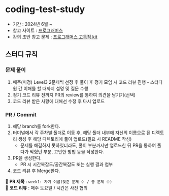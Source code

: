# coding-test-study

- 기간 : 2024년 6월 ~
- 참고 사이트 : [프로그래머스](https://programmers.co.kr/)
- 강의 초반 참고 문제 : [프로그래머스 고득점 kit](https://school.programmers.co.kr/learn/challenges?tab=algorithm_practice_kit)

## 스터디 규칙

### **문제 풀이**
1. 매주(미정) Level3 2문제씩 선정 후 풀이 후 정기 모임 시 코드 리뷰 진행 - 스터디원 간 이해를 할 때까지 설명 및 질문 수행
2. 정기 코드 리뷰 전까지 PR의 review를 통하여 의견을 남기기(선택)
3. 코드 리뷰 받은 사항에 대해선 수정 후 다시 업로드

### **PR / Commit**
   
1. 해당 branch를 fork한다.
2. 터미널에서 각 주차별 폴더로 이동 후, 해당 폴더 내부에 자신의 이름으로 된 디렉토리 생성 후 해당 디렉토리에 풀이 업로드(필요 시 README 작성)
    - 문제를 해결하지 못하였더라도, 풀이 부분까지만 업로드한 뒤 PR을 통하여 풀다가 막혔던 부분, 고안한 방법 등을 작성한다. 
3. PR을 생성한다.
    - PR 시 시간복잡도/공간복잡도 또는 실행 결과 첨부
4. 코드 리뷰 후 Merge한다.   
   
📌 **PR 제목** : `week1: 자기 이름(맞춘 문제 수 / 총 문제 수)`   
📌 **코드 리뷰** : 매주 토요일 / 시간은 사전 협의         
